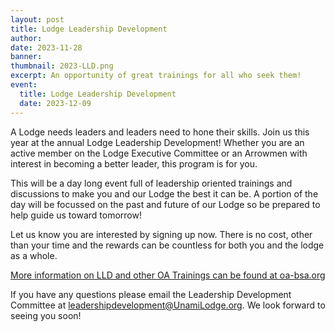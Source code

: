 ```yaml
---
layout: post
title: Lodge Leadership Development
author:
date: 2023-11-28
banner:
thumbnail: 2023-LLD.png
excerpt: An opportunity of great trainings for all who seek them!
event:
  title: Lodge Leadership Development
  date: 2023-12-09
---
```


A Lodge needs leaders and leaders need to hone their skills. Join us this year at the annual Lodge Leadership Development! Whether you are an active member on the Lodge Executive Committee or an Arrowmen with interest in becoming a better leader, this program is for you.

This will be a day long event full of leadership oriented trainings and discussions to make you and our Lodge the best it can be. A portion of the day will be focussed on the past and future of our Lodge so be prepared to help guide us toward tomorrow!

Let us know you are interested by signing up now. There is no cost, other than your time and the rewards can be countless for both you and the lodge as a whole.

[More information on LLD and other OA Trainings can be found at oa-bsa.org](https://oa-bsa.org/training)

If you have any questions please email the Leadership Development Committee at leadershipdevelopment@UnamiLodge.org. We look forward to seeing you soon!
